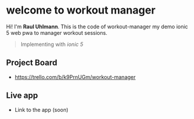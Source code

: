 # welcome to workout manager

Hi! I'm **Raul Uhlmann**. 
This is the code of workout-manager my demo ionic 5 web pwa to manager workout sessions.
> Implementing with *ionic 5*

## Project Board
- https://trello.com/b/k9PrnUGm/workout-manager

## Live app
- Link to the app (soon)
